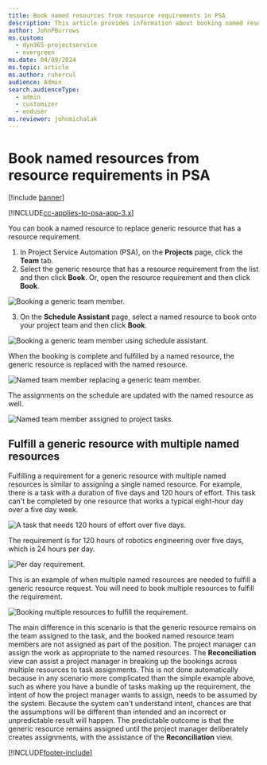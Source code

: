 ```yaml
---
title: Book named resources from resource requirements in PSA
description: This article provides information about booking named resources for a generic resource requirement in PSA.
author: JohnPBurrows
ms.custom: 
  - dyn365-projectservice
  - evergreen
ms.date: 04/09/2024
ms.topic: article
ms.author: ruhercul
audience: Admin
search.audienceType: 
  - admin
  - customizer
  - enduser
ms.reviewer: johnmichalak
---
```

# Book named resources from resource requirements in PSA

[!include [banner](../includes/psa-now-project-operations.md)]

[!INCLUDE[cc-applies-to-psa-app-3.x](../includes/cc-applies-to-psa-app-3x.md)]

You can book a named resource to replace generic resource that has a resource requirement.

1. In Project Service Automation (PSA), on the **Projects** page, click the **Team** tab.
2. Select the generic resource that has a resource requirement from the list and then click **Book**. Or, open the resource requirement and then click **Book**.


![Booking a generic team member.](media/RM-how-to-14.png)


3. On the **Schedule Assistant** page, select a named resource to book onto your project team and then click **Book**.

![Booking a generic team member using schedule assistant.](media/RM-how-to-15.png)

When the booking is complete and fulfilled by a named resource, the generic resource is replaced with the named resource.

![Named team member replacing a generic team member.](media/RM-how-to-16.png)

The assignments on the schedule are updated with the named resource as well.

![Named team member assigned to project tasks.](media/RM-how-to-17.png)

## Fulfill a generic resource with multiple named resources
Fulfilling a requirement for a generic resource with multiple named resources is similar to assigning a single named resource. For example, there is a task with a duration of five days and 120 hours of effort. This task can't be completed by one resource that works a typical eight-hour day over a five day week. 

![A task that needs 120 hours of effort over five days.](media/RM-how-to-21.png)

The requirement is for 120 hours of robotics engineering over five days, which is 24 hours per day.

![Per day requirement.](media/RM-how-to-22.png)

This is an example of when multiple named resources are needed to fulfill a generic resource request. You will need to book multiple resources to fulfill the requirement.

![Booking multiple resources to fulfill the requirement.](media/RM-how-to-23.png)

The main difference in this scenario is that the generic resource remains on the team assigned to the task, and the booked named resource team members are not assigned as part of the position. The project manager can assign the work as appropriate to the named resources. The **Reconciliation** view can assist a project manager in breaking up the bookings across multiple resources to task assignments. This is not done automatically because in any scenario more complicated than the simple example above, such as where you have a bundle of tasks making up the requirement, the intent of how the project manager wants to assign, needs to be assumed by the system. Because the system can't understand intent, chances are that the assumptions will be different than intended and an incorrect or unpredictable result will happen. The predictable outcome is that the generic resource remains assigned until the project manager deliberately creates assignments, with the assistance of the **Reconciliation** view.




[!INCLUDE[footer-include](../includes/footer-banner.md)]
